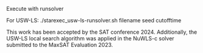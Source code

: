 Execute with runsolver

For USW-LS:
./starexec_usw-ls-runsolver.sh filename seed cutofftime

This work has been accepted by the SAT conference 2024. Additionally, the USW-LS local search algorithm was applied in the NuWLS-c solver submitted to the MaxSAT Evaluation 2023.
